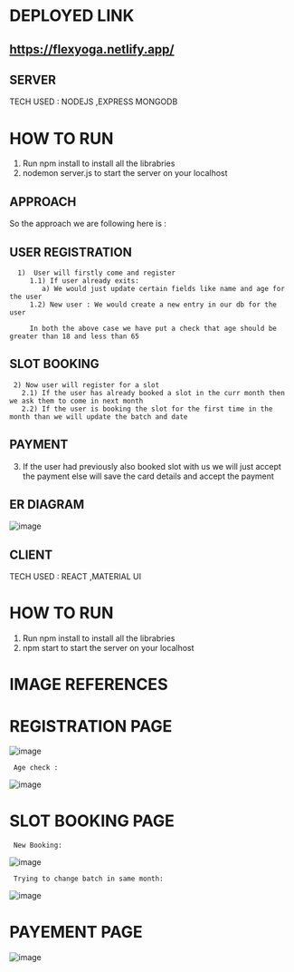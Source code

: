 # DEPLOYED LINK

## https://flexyoga.netlify.app/

## SERVER
TECH USED : NODEJS ,EXPRESS MONGODB

# HOW TO RUN
  
  1) Run npm install to install all the librabries
  2) nodemon server.js to start the server on your localhost

## APPROACH

   So the approach we are following here is :

   ## USER REGISTRATION
      
      1)  User will firstly come and register
         1.1) If user already exits:
            a) We would just update certain fields like name and age for the user
         1.2) New user : We would create a new entry in our db for the user

         In both the above case we have put a check that age should be greater than 18 and less than 65
        
  ## SLOT BOOKING

     2) Now user will register for a slot
       2.1) If the user has already booked a slot in the curr month then we ask them to come in next month
       2.2) If the user is booking the slot for the first time in the month than we will update the batch and date 

   ## PAYMENT

   3) If the user had previously also booked slot with us we will just accept the payment else will save the card details and accept the payment

## ER DIAGRAM

![image](https://user-images.githubusercontent.com/56127597/207045760-1bbdc224-041b-4079-9b22-aaf2893867bb.png)


## CLIENT
  TECH USED : REACT ,MATERIAL UI

# HOW TO RUN 
  1) Run npm install to install all the librabries
  2) npm start to start the server on your localhost


# IMAGE REFERENCES

   # REGISTRATION PAGE
   
   ![image](https://user-images.githubusercontent.com/56127597/207048975-7c7d4091-43f5-4764-a9da-a1ac295494f5.png)
   
     Age check :
   
   ![image](https://user-images.githubusercontent.com/56127597/207049226-01d18cc9-a8bb-4b64-b9b1-82229800cc1e.png)

   
   # SLOT BOOKING PAGE
   
     New Booking:
     
   ![image](https://user-images.githubusercontent.com/56127597/207049542-f5a0908b-65f5-4f64-95d3-a8ae53e6038f.png)
   
     Trying to change batch in same month:
     
   ![image](https://user-images.githubusercontent.com/56127597/207049891-49699c38-3dff-4e6c-ac31-7ecdadb26658.png)
   
   
   # PAYEMENT PAGE
   
   ![image](https://user-images.githubusercontent.com/56127597/207051436-7e187620-8e61-4edb-a896-31d93b6da1dc.png)



     


